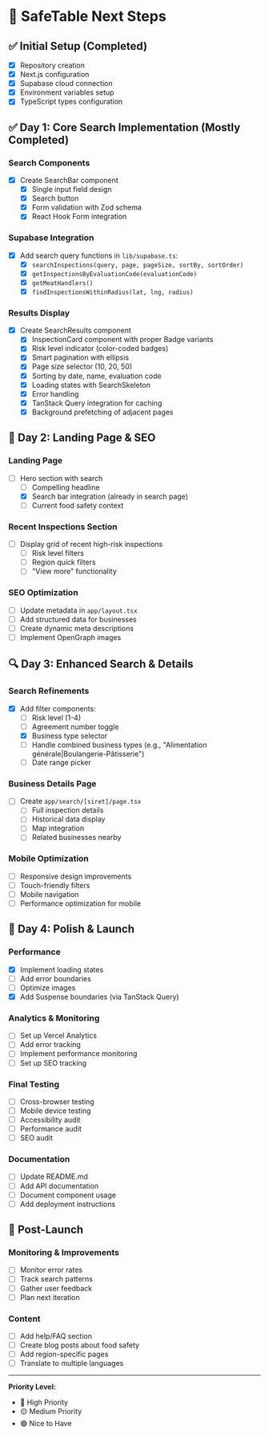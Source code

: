 # 🎯 SafeTable Next Steps

## ✅ Initial Setup (Completed)
- [x] Repository creation
- [x] Next.js configuration
- [x] Supabase cloud connection
- [x] Environment variables setup
- [x] TypeScript types configuration

## ✅ Day 1: Core Search Implementation (Mostly Completed)
### Search Components
- [x] Create SearchBar component
  - [x] Single input field design
  - [x] Search button
  - [x] Form validation with Zod schema
  - [x] React Hook Form integration

### Supabase Integration
- [x] Add search query functions in `lib/supabase.ts`:
  - [x] `searchInspections(query, page, pageSize, sortBy, sortOrder)`
  - [x] `getInspectionsByEvaluationCode(evaluationCode)`
  - [x] `getMeatHandlers()`
  - [x] `findInspectionsWithinRadius(lat, lng, radius)`

### Results Display
- [x] Create SearchResults component
  - [x] InspectionCard component with proper Badge variants
  - [x] Risk level indicator (color-coded badges)
  - [x] Smart pagination with ellipsis
  - [x] Page size selector (10, 20, 50)
  - [x] Sorting by date, name, evaluation code
  - [x] Loading states with SearchSkeleton
  - [x] Error handling
  - [x] TanStack Query integration for caching
  - [x] Background prefetching of adjacent pages

## 🎨 Day 2: Landing Page & SEO
### Landing Page
- [ ] Hero section with search
  - [ ] Compelling headline
  - [x] Search bar integration (already in search page)
  - [ ] Current food safety context

### Recent Inspections Section
- [ ] Display grid of recent high-risk inspections
  - [ ] Risk level filters
  - [ ] Region quick filters
  - [ ] "View more" functionality

### SEO Optimization
- [ ] Update metadata in `app/layout.tsx`
- [ ] Add structured data for businesses
- [ ] Create dynamic meta descriptions
- [ ] Implement OpenGraph images

## 🔍 Day 3: Enhanced Search & Details
### Search Refinements
- [x] Add filter components:
  - [ ] Risk level (1-4)
  - [ ] Agreement number toggle
  - [x] Business type selector
  - [ ] Handle combined business types (e.g., "Alimentation générale|Boulangerie-Pâtisserie")
  - [ ] Date range picker

### Business Details Page
- [ ] Create `app/search/[siret]/page.tsx`
  - [ ] Full inspection details
  - [ ] Historical data display
  - [ ] Map integration
  - [ ] Related businesses nearby

### Mobile Optimization
- [ ] Responsive design improvements
- [ ] Touch-friendly filters
- [ ] Mobile navigation
- [ ] Performance optimization for mobile

## 🚀 Day 4: Polish & Launch
### Performance
- [x] Implement loading states
- [ ] Add error boundaries
- [ ] Optimize images
- [x] Add Suspense boundaries (via TanStack Query)

### Analytics & Monitoring
- [ ] Set up Vercel Analytics
- [ ] Add error tracking
- [ ] Implement performance monitoring
- [ ] Set up SEO tracking

### Final Testing
- [ ] Cross-browser testing
- [ ] Mobile device testing
- [ ] Accessibility audit
- [ ] Performance audit
- [ ] SEO audit

### Documentation
- [ ] Update README.md
- [ ] Add API documentation
- [ ] Document component usage
- [ ] Add deployment instructions

## 🔄 Post-Launch
### Monitoring & Improvements
- [ ] Monitor error rates
- [ ] Track search patterns
- [ ] Gather user feedback
- [ ] Plan next iteration

### Content
- [ ] Add help/FAQ section
- [ ] Create blog posts about food safety
- [ ] Add region-specific pages
- [ ] Translate to multiple languages

---

**Priority Level:**
- 🔴 High Priority
- 🟡 Medium Priority
- 🟢 Nice to Have 